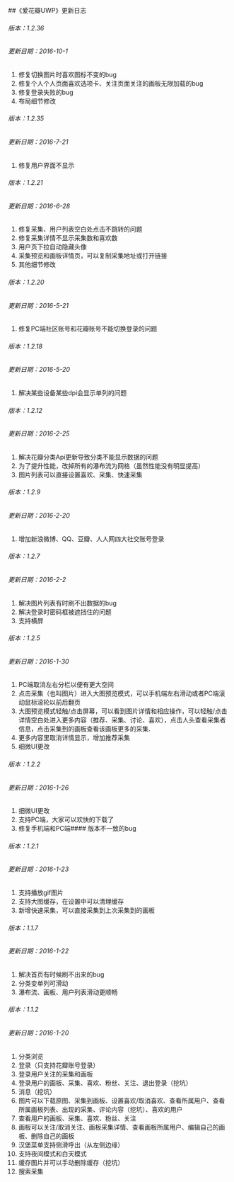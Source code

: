 ﻿##《爱花瓣UWP》更新日志

###### 版本：1.2.36
###### 更新日期：2016-10-1
1. 修复切换图片时喜欢图标不变的bug
2. 修复个人个人页面喜欢选项卡、关注页面关注的画板无限加载的bug
3. 修复登录失败的bug
4. 布局细节修改  

  
###### 版本：1.2.35
###### 更新日期：2016-7-21
1. 修复用户界面不显示  

  
###### 版本：1.2.21
###### 更新日期：2016-6-28
1. 修复采集、用户列表空白处点击不跳转的问题
2. 修复采集详情不显示采集数和喜欢数
3. 用户页下拉自动隐藏头像
4. 采集预览和画板详情页，可以复制采集地址或打开链接
5. 其他细节修改  

  
###### 版本：1.2.20
###### 更新日期：2016-5-21
1. 修复PC端社区账号和花瓣账号不能切换登录的问题  

  
###### 版本：1.2.18
###### 更新日期：2016-5-20
1. 解决某些设备某些dpi会显示单列的问题  

  
###### 版本：1.2.12
###### 更新日期：2016-2-25
1. 解决花瓣分类Api更新导致分类不能显示数据的问题
2. 为了提升性能，改掉所有的瀑布流为网格（虽然性能没有明显提高）
3. 图片列表可以直接设置喜欢、采集、快速采集  

  
###### 版本：1.2.9
###### 更新日期：2016-2-20
1. 增加新浪微博、QQ、豆瓣、人人网四大社交账号登录  

  
###### 版本：1.2.7
###### 更新日期：2016-2-2
1. 解决图片列表有时刷不出数据的bug
2. 解决登录时密码框被遮挡住的问题
3. 支持横屏  

  
###### 版本：1.2.5
###### 更新日期：2016-1-30
1. PC端取消左右分栏以便有更大空间
2. 点击采集（也叫图片）进入大图预览模式，可以手机端左右滑动或者PC端滚动鼠标滚轮以前后翻页
3. 大图预览模式轻触/点击屏幕，可以看到图片详情和相应操作，可以轻触/点击详情空白处进入更多内容（推荐、采集、讨论、喜欢），点击人头查看采集者信息，点击采集到的画板查看该画板更多的采集.
4. 更多内容里取消详情显示，增加推荐采集
5. 细微UI更改  

  
###### 版本：1.2.2
###### 更新日期：2016-1-26
1. 细微UI更改
2. 支持PC端，大家可以欢快的下载了
3. 修复手机端和PC端#### 版本不一致的bug  

  
###### 版本：1.2.1
###### 更新日期：2016-1-23
1. 支持播放gif图片
2. 支持大图缓存，在设置中可以清理缓存
3. 新增快速采集，可以直接采集到上次采集到的画板  

  
###### 版本：1.1.7
###### 更新日期：2016-1-22
1. 解决首页有时候刷不出来的bug
2. 分类变单列可滑动
3. 瀑布流、画板、用户列表滑动更顺畅  

  
###### 版本：1.1.2
###### 更新日期：2016-1-20
1. 分类浏览
2. 登录（只支持花瓣账号登录）
3. 登录用户关注的采集和画板
4. 登录用户的画板、采集、喜欢、粉丝、关注、退出登录（挖坑）
5. 消息（挖坑）
6. 图片可以下载原图、采集到画板、设置喜欢/取消喜欢、查看所属用户、查看所属画板列表、出现的采集、评论内容（挖坑）、喜欢的用户
7. 查看用户的画板、采集、喜欢、粉丝、关注
8. 画板可以关注/取消关注、画板采集详情、查看画板所属用户、编辑自己的画板、删除自己的画板
9. 汉堡菜单支持侧滑呼出（从左侧边缘）
10. 支持夜间模式和白天模式
11. 缓存图片并可以手动删除缓存（挖坑）
12. 搜索采集
